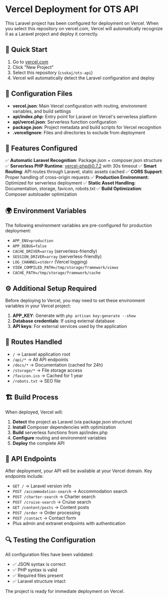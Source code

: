 # Vercel Deployment for OTS API

This Laravel project has been configured for deployment on Vercel. When you select this repository on vercel.com, Vercel will automatically recognize it as a Laravel project and deploy it correctly.

## 🚀 Quick Start

1. Go to [vercel.com](https://vercel.com)
2. Click "New Project"
3. Select this repository (`csukaj/ots-api`)
4. Vercel will automatically detect the Laravel configuration and deploy

## 📁 Configuration Files

- **vercel.json**: Main Vercel configuration with routing, environment variables, and build settings
- **api/index.php**: Entry point for Laravel on Vercel's serverless platform
- **api/vercel.json**: Serverless function configuration
- **package.json**: Project metadata and build scripts for Vercel recognition
- **.vercelignore**: Files and directories to exclude from deployment

## 🔧 Features Configured

✅ **Automatic Laravel Recognition**: Package.json + composer.json structure
✅ **Serverless PHP Runtime**: vercel-php@0.7.2 with 30s timeout
✅ **Smart Routing**: API routes through Laravel, static assets cached
✅ **CORS Support**: Proper handling of cross-origin requests
✅ **Production Environment**: Optimized for serverless deployment
✅ **Static Asset Handling**: Documentation, storage, favicon, robots.txt
✅ **Build Optimization**: Composer autoloader optimization

## 🌍 Environment Variables

The following environment variables are pre-configured for production deployment:

- `APP_ENV=production`
- `APP_DEBUG=false`
- `CACHE_DRIVER=array` (serverless-friendly)
- `SESSION_DRIVER=array` (serverless-friendly)
- `LOG_CHANNEL=stderr` (Vercel logging)
- `VIEW_COMPILED_PATH=/tmp/storage/framework/views`
- `CACHE_PATH=/tmp/storage/framework/cache`

## ⚙️ Additional Setup Required

Before deploying to Vercel, you may need to set these environment variables in your Vercel project:

1. **APP_KEY**: Generate with `php artisan key:generate --show`
2. **Database credentials**: If using external database
3. **API keys**: For external services used by the application

## 📍 Routes Handled

- `/` → Laravel application root
- `/api/*` → All API endpoints
- `/docs/*` → Documentation (cached for 24h)
- `/storage/*` → File storage access
- `/favicon.ico` → Cached for 1 year
- `/robots.txt` → SEO file

## 🏗️ Build Process

When deployed, Vercel will:

1. **Detect** the project as Laravel (via package.json structure)
2. **Install** Composer dependencies with optimization
3. **Build** serverless functions from api/index.php
4. **Configure** routing and environment variables
5. **Deploy** the complete API

## 📝 API Endpoints

After deployment, your API will be available at your Vercel domain. Key endpoints include:

- `GET /` → Laravel version info
- `POST /accommodation-search` → Accommodation search
- `POST /charter-search` → Charter search
- `POST /cruise-search` → Cruise search
- `GET /content/posts` → Content posts
- `POST /order` → Order processing
- `POST /contact` → Contact form
- Plus admin and extranet endpoints with authentication

## 🔍 Testing the Configuration

All configuration files have been validated:
- ✅ JSON syntax is correct
- ✅ PHP syntax is valid
- ✅ Required files present
- ✅ Laravel structure intact

The project is ready for immediate deployment on Vercel.
